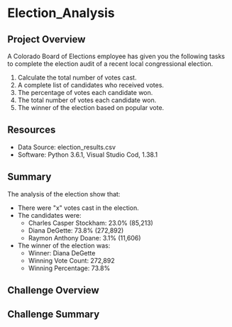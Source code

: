 # Election_Analysis

## Project Overview
A Colorado Board of Elections employee has given you the following tasks to complete the election audit of a recent local congressional election.

1. Calculate the total number of votes cast.
2. A complete list of candidates who received votes.
3. The percentage of votes each candidate won.
4. The total number of votes each candidate won.
5. The winner of the election based on popular vote.

## Resources
- Data Source: election_results.csv
- Software: Python 3.6.1, Visual Studio Cod, 1.38.1

## Summary
The analysis of the election show that:
- There were "x" votes cast in the election.
- The candidates were:
    - Charles Casper Stockham: 23.0% (85,213)
    - Diana DeGette: 73.8% (272,892)
    - Raymon Anthony Doane: 3.1% (11,606)
- The winner of the election was:
    - Winner: Diana DeGette
    - Winning Vote Count: 272,892
    - Winning Percentage: 73.8%

## Challenge Overview

## Challenge Summary
